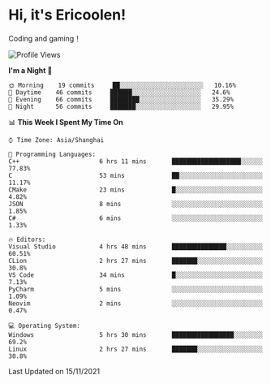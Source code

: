 # Hi, it's Ericoolen!
Coding and gaming！

<!--START_SECTION:waka-->
![Profile Views](http://img.shields.io/badge/Profile%20Views-0-blue)

**I'm a Night 🦉** 

```text
🌞 Morning    19 commits     ██░░░░░░░░░░░░░░░░░░░░░░░   10.16% 
🌆 Daytime    46 commits     ██████░░░░░░░░░░░░░░░░░░░   24.6% 
🌃 Evening    66 commits     ████████░░░░░░░░░░░░░░░░░   35.29% 
🌙 Night      56 commits     ███████░░░░░░░░░░░░░░░░░░   29.95%

```


📊 **This Week I Spent My Time On** 

```text
⌚︎ Time Zone: Asia/Shanghai

💬 Programming Languages: 
C++                      6 hrs 11 mins       ███████████████████░░░░░░   77.83% 
C                        53 mins             ██░░░░░░░░░░░░░░░░░░░░░░░   11.17% 
CMake                    23 mins             █░░░░░░░░░░░░░░░░░░░░░░░░   4.82% 
JSON                     8 mins              ░░░░░░░░░░░░░░░░░░░░░░░░░   1.85% 
C#                       6 mins              ░░░░░░░░░░░░░░░░░░░░░░░░░   1.33%

🔥 Editors: 
Visual Studio            4 hrs 48 mins       ███████████████░░░░░░░░░░   60.51% 
CLion                    2 hrs 27 mins       ███████░░░░░░░░░░░░░░░░░░   30.8% 
VS Code                  34 mins             █░░░░░░░░░░░░░░░░░░░░░░░░   7.13% 
PyCharm                  5 mins              ░░░░░░░░░░░░░░░░░░░░░░░░░   1.09% 
Neovim                   2 mins              ░░░░░░░░░░░░░░░░░░░░░░░░░   0.47%

💻 Operating System: 
Windows                  5 hrs 30 mins       █████████████████░░░░░░░░   69.2% 
Linux                    2 hrs 27 mins       ███████░░░░░░░░░░░░░░░░░░   30.8%

```


 Last Updated on 15/11/2021
<!--END_SECTION:waka-->

